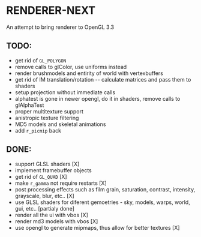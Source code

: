 # RENDERER-NEXT
An attempt to bring renderer to OpenGL 3.3

## TODO:
- get rid of `GL_POLYGON`
- remove calls to glColor, use uniforms instead
- render brushmodels and entirity of world with vertexbuffers
- get rid of IM translation/rotation -- calculate matrices and pass them to shaders
- setup projection without immediate calls
- alphatest is gone in newer opengl, do it in shaders, remove calls to glAlphaTest
- proper multitexture support
- anistropic texture filtering
- MD5 models and skeletal animations
- add `r_picmip` back

## DONE:
- support GLSL shaders [X]
- implement framebuffer objects
- get rid of `GL_QUAD` [X]
- make `r_gamma` not require restarts [X]
- post processing effects such as film grain, saturation, contrast, intensity, grayscale, blur, etc.. [X]
- use GLSL shaders for diferent gemoetries - sky, models, warps, world, gui, etc.. [partialy done]
- render all the ui with vbos [X]
- render md3 models with vbos [X]
- use opengl to generate mipmaps, thus allow for better textures [X]